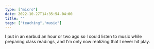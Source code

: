 ```yaml
---
type: ["micro"]
date: 2022-10-27T14:35:54-04:00
title: ""
tags: ["teaching","music"]
---
```

I put in an earbud an hour or two ago so I could listen to music while preparing class readings, and I'm only now realizing that I never hit play.
